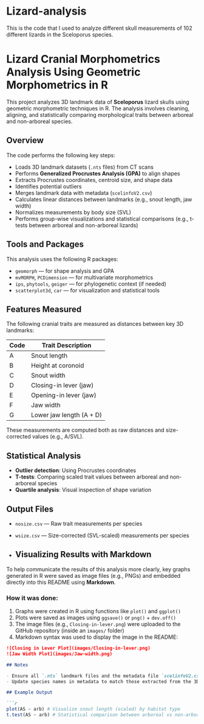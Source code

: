 # Lizard-analysis
This is the code that I used to analyze different skull measurements of 102 different lizards in the Sceloporus species.
# Lizard Cranial Morphometrics Analysis Using Geometric Morphometrics in R

This project analyzes 3D landmark data of **Sceloporus** lizard skulls using geometric morphometric techniques in R. The analysis involves cleaning, aligning, and statistically comparing morphological traits between arboreal and non-arboreal species.

## Overview

The code performs the following key steps:

- Loads 3D landmark datasets (`.nts` files) from CT scans
- Performs **Generalized Procrustes Analysis (GPA)** to align shapes
- Extracts Procrustes coordinates, centroid size, and shape data
- Identifies potential outliers
- Merges landmark data with metadata (`scelinfoV2.csv`)
- Calculates linear distances between landmarks (e.g., snout length, jaw width)
- Normalizes measurements by body size (SVL)
- Performs group-wise visualizations and statistical comparisons (e.g., t-tests between arboreal and non-arboreal lizards)

## Tools and Packages

This analysis uses the following R packages:

- `geomorph` — for shape analysis and GPA
- `mvMORPH`, `PCDimension` — for multivariate morphometrics
- `ips`, `phytools`, `geiger` — for phylogenetic context (if needed)
- `scatterplot3d`, `car` — for visualization and statistical tools

## Features Measured

The following cranial traits are measured as distances between key 3D landmarks:

| Code | Trait Description             |
|------|-------------------------------|
| A    | Snout length                  |
| B    | Height at coronoid            |
| C    | Snout width                   |
| D    | Closing-in lever (jaw)        |
| E    | Opening-in lever (jaw)        |
| F    | Jaw width                     |
| G    | Lower jaw length (A + D)      |

These measurements are computed both as raw distances and size-corrected values (e.g., A/SVL).

## Statistical Analysis

- **Outlier detection**: Using Procrustes coordinates
- **T-tests**: Comparing scaled trait values between arboreal and non-arboreal species
- **Quartile analysis**: Visual inspection of shape variation

## Output Files

- `nosize.csv` — Raw trait measurements per species
- `wsize.csv` — Size-corrected (SVL-scaled) measurements per species

- ## Visualizing Results with Markdown

To help communicate the results of this analysis more clearly, key graphs generated in R were saved as image files (e.g., PNGs) and embedded directly into this README using **Markdown**.

### How it was done:

1. Graphs were created in R using functions like `plot()` and `ggplot()`
2. Plots were saved as images using `ggsave()` or `png()` + `dev.off()`
3. The image files (e.g., `Closing-in-lever.png`) were uploaded to the GitHub repository (inside an `images/` folder)
4. Markdown syntax was used to display the image in the README:

```markdown
![Closing in Lever Plot](images/Closing-in-lever.png)
![Jaw Width Plot](images/Jaw-width.png)

## Notes

- Ensure all `.nts` landmark files and the metadata file `scelinfoV2.csv` are in the same working directory.
- Update species names in metadata to match those extracted from the 3D data files exactly.

## Example Output

```r
plot(AS ~ arb) # Visualize snout length (scaled) by habitat type
t.test(AS ~ arb) # Statistical comparison between arboreal vs non-arboreal species

